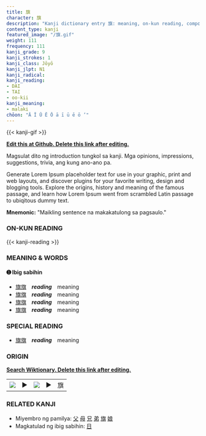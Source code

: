 ```yaml
---
title: 旗
character: 旗
description: "Kanji dictionary entry 旗: meaning, on-kun reading, compounds, origin, related kanji"
content_type: kanji
featured_image: "/旗.gif"
weight: 111
frequency: 111
kanji_grade: 9
kanji_strokes: 1
kanji_class: Jōyō
kanji_jlpt: N1
kanji_radical: 
kanji_reading: 
- DAI
- TAI
- oo-kii
kanji_meaning:
- malaki
chōon: "Ā Ī Ū Ē Ō ā ī ū ē ō ’"
---
```

[//]: # (Don't edit the line below. Kanji animated GIF code is automatically generated.)
{{< kanji-gif >}}

[//]: # (Edit below this line.)

**[Edit this at Github. Delete this link after editing.](https://github.com/tim0g/tim/tree/main/content/kanji/旗/index.md)**

Magsulat dito ng introduction tungkol sa kanji. Mga opinions, impressions, suggestions, trivia, ang kung ano-ano pa.

Generate Lorem Ipsum placeholder text for use in your graphic, print and web layouts, and discover plugins for your favorite writing, design and blogging tools. Explore the origins, history and meaning of the famous passage, and learn how Lorem Ipsum went from scrambled Latin passage to ubiqitous dummy text.
 
**Mnemonic:** "Maikling sentence na makakatulong sa pagsaulo."

### ON-KUN READING

[//]: # (Don't edit the line below. ON-KUN READING code is automatically generated.)
{{< kanji-reading >}}

### MEANING & WORDS

#### ➊ **Ibig sabihin**
  - [旗](../旗)[旗](../旗)　***reading***　meaning
  - [旗](../旗)[旗](../旗)　***reading***　meaning
  - [旗](../旗)[旗](../旗)　***reading***　meaning
  - [旗](../旗)[旗](../旗)　***reading***　meaning

### SPECIAL READING
  - [旗](../旗)[旗](../旗)　***reading***　meaning

### ORIGIN

**[Search Wiktionary. Delete this link after editing.](https://wiktionary.org/wiki/旗)**
<table class="kanji-table"><tr><td>
<img src="60px-旗-bronze.svg.png">
</td><td>▶</td><td>
<img src="60px-旗-oracle.svg.png">
</td><td>▶</td>
<td class="kanji-origin">旗</td>
</tr></table>

### RELATED KANJI
- Miyembro ng pamilya: [父](../父) [母](../母) [兄](../兄) [弟](../弟) [旗](../旗) [娘](../娘)
- Magkatulad ng ibig sabihin: [日](../日)
